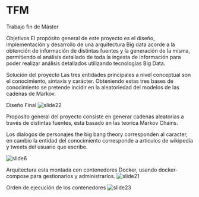 # TFM
Trabajo fin de Máster

Objetivos
El propósito general de este proyecto es el diseño, implementación y desarrollo de una arquitectura Big data acorde a la obtención de información de distintas fuentes y la generación de la misma, permitiendo el análisis detallado de toda la ingesta de información para poder realizar análisis detallados utilizando tecnologías Big Data.

Solución del proyecto
Las tres entidades principales a nivel conceptual son el conocimiento, sintaxis y carácter. Obteniendo estas tres bases de conocimiento se pretende incidir en la aleatoriedad del modelos de las cadenas de Markov.  

Diseño Final
![slide22](https://user-images.githubusercontent.com/15144814/26886626-2a76cae6-4ba6-11e7-9a97-e09924eb97be.JPG)

Proposito general del proyecto consiste en generar cadenas aleatorias a través de distintas fuentes, esta basado en las teorica Markov Chains. 

Los dialogos de personajes the big bang theory corresponden al caracter, en cambio la entidad del conocimiento corresponde a articulos de wikipedía y tweets del usuario que escribe.

![slide6](https://user-images.githubusercontent.com/15144814/26886845-c821dca4-4ba6-11e7-8ee9-d0c75ee2ac43.JPG)

Arquitectura esta montada con contenedores Docker, usando docker-compose para gestionarlos y administrarlos.
![slide21](https://user-images.githubusercontent.com/15144814/26886847-c8266a76-4ba6-11e7-8277-e1a795257755.JPG)

Orden de ejecución de los contenedores
![slide23](https://user-images.githubusercontent.com/15144814/26886846-c823f50c-4ba6-11e7-953c-711d2d866d91.JPG)
